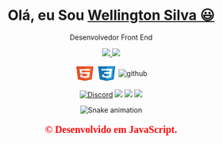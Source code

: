  <div>
  
  <h1 align="center">
    Olá, eu Sou
    <a href="https://www.linkedin.com/in/wellington-silva-71180255/"> Wellington Silva 😃️</a>
  </h1>
  
  <p align="center">
    Desenvolvedor Front End 
  </p>
  
 
  
</div>

<div align="center">
  <a href="https://github.com/Well152">
    <img height="150em" src="https://github-readme-stats.vercel.app/api?username=Well152&count_private=true&include_all_commits=true&show_icons=true&theme=chartreuse-dark&hide_border=false&show_owner=true"/>
    <img height="150em" src="https://github-readme-stats.vercel.app/api/top-langs/?username=Well152&theme=chartreuse-dark&hide_border=false&&layout=compact"/>
  </a>
</div>

<div align="center" valign="top"><br>
  <img align="center" alt="HTML" height="30" width="40" src="https://raw.githubusercontent.com/devicons/devicon/master/icons/html5/html5-original.svg">
  <img align="center" alt="CSS" height="30" width="40" src="https://raw.githubusercontent.com/devicons/devicon/master/icons/css3/css3-original.svg">
  <img align="center" alt="github" height="35" width="35" src="/assets/GitHub.png">


</div><br>

<div align="center">
  <a href="https://discord.gg/ykbFMrXdvC" target="_blank"><img src="https://img.shields.io/badge/Discord-5865F2?style=for-the-badge&logo=discord&logoColor=white" alt="Discord" target="_blank"></a>
  <a href="https://www.instagram.com/welll152_/" target="_blank"><img src="https://img.shields.io/badge/-Instagram-%23E4405F?style=for-the-badge&logo=instagram&logoColor=white" target="_blank"></a>
  <a href="https://www.linkedin.com/in/wellington-silva-71180255/" target="_blank"><img src="https://img.shields.io/badge/-LinkedIn-%230077B5?style=for-the-badge&logo=linkedin&logoColor=white" target="_blank"></a> 
  <a href="mailto:welligtonsilvadev@gmail.com"><img src="https://img.shields.io/badge/-Gmail-%23333?style=for-the-badge&logo=gmail&logoColor=white" target="_blank"></a>
</div>

<div align="center">

  ![Snake animation](https://github.com/danielbped/danielbped/blob/output/github-contribution-grid-snake.svg)
  
</div>

<div align="center">
  <p style="font-family: 'Lucida Handwriting', 'cursive'; font-size: 20px; color: #ff0000; font-weight: bold;">  © Desenvolvido em JavaScript.</p>
</div>



